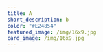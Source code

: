 ```yaml
---
title: A
short_description: b
color: "#E24854"
featured_image: /img/16x9.jpg
card_image: /img/16x9.jpg
---
```

